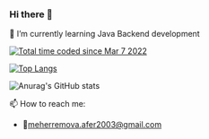 ### Hi there 👋

🌱 I’m currently learning Java Backend development

<a href="https://wakatime.com/@10a9ce00-cf75-4dee-be05-e0801470c367"><img src="https://wakatime.com/badge/user/10a9ce00-cf75-4dee-be05-e0801470c367.svg" alt="Total time coded since Mar 7 2022" /></a>


[![Top Langs](https://github-readme-stats.vercel.app/api/top-langs/?username=ApharMagaramova&layout=compact&theme=algolia)](https://github.com/ApharMagaramova/github-readme-stats)

![Anurag's GitHub stats](https://github-readme-stats.vercel.app/api?username=ApharMagaramova&show_icons=true&theme=algolia)


  
📫 How to reach me:   
  - :email:meherremova.afer2003@gmail.com

<!--
**ApharMagaramova/ApharMagaramova** is a ✨ _special_ ✨ repository because its `README.md` (this file) appears on your GitHub profile.

Here are some ideas to get you started:

- 🔭 I’m currently working on ...
- 🌱 I’m currently learning ...
- 👯 I’m looking to collaborate on ...
- 🤔 I’m looking for help with ...
- 💬 Ask me about ...
- 📫 How to reach me: ...
- 😄 Pronouns: ...
- ⚡ Fun fact: ...
-->
